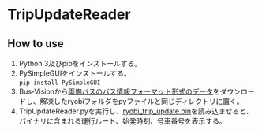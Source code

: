 # TripUpdateReader

## How to use
1. Python 3及びpipをインストールする。
2. PySimpleGUIをインストールする。  
`pip install PySimpleGUI`
3. Bus-Visionから[両備バスのバス情報フォーマット形式のデータ](https://loc.bus-vision.jp/gtfs/ryobi/gtfsFeed)をダウンロードし、解凍したryobiフォルダをpyファイルと同じディレクトリに置く。
4. TripUpdateReader.pyを実行し、[ryobi_trip_update.bin](https://loc.bus-vision.jp/realtime/ryobi_trip_update.bin)を読み込ませると、バイナリに含まれる運行ルート、始発時刻、号車番号を表示する。